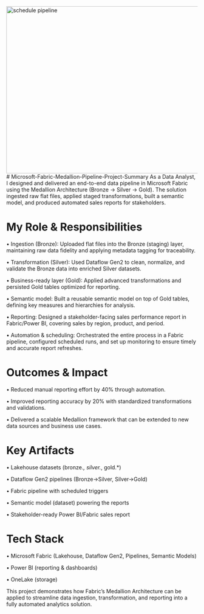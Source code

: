 <img width="926" height="440" alt="schedule pipeline" src="https://github.com/user-attachments/assets/681c8445-245e-4b94-8ba5-19ca39514ade" />
# Microsoft-Fabric-Medallion-Pipeline-Project-Summary
As a Data Analyst, I designed and delivered an end-to-end data pipeline in Microsoft Fabric using the Medallion Architecture (Bronze → Silver → Gold). The solution ingested raw flat files, applied staged transformations, built a semantic model, and produced automated sales reports for stakeholders.


# My Role & Responsibilities


•	Ingestion (Bronze): Uploaded flat files into the Bronze (staging) layer, maintaining raw data fidelity and applying metadata tagging for traceability.

•	Transformation (Silver): Used Dataflow Gen2 to clean, normalize, and validate the Bronze data into enriched Silver datasets.

•	Business-ready layer (Gold): Applied advanced transformations  and persisted Gold tables optimized for reporting.

•	Semantic model: Built a reusable semantic model on top of Gold tables, defining key measures and hierarchies for analysis.

•	Reporting: Designed a stakeholder-facing sales performance report in Fabric/Power BI, covering sales by region, product, and period.

•	Automation & scheduling: Orchestrated the entire process in a Fabric pipeline, configured scheduled runs, and set up monitoring to ensure timely and accurate report refreshes.

# Outcomes & Impact



•	Reduced manual reporting effort by 40% through automation.

•	Improved reporting accuracy by 20% with standardized transformations and validations.

•	Delivered a scalable Medallion framework that can be extended to new data sources and business use cases.

# Key Artifacts



•	Lakehouse datasets (bronze.*, silver.*, gold.*)

•	Dataflow Gen2 pipelines (Bronze→Silver, Silver→Gold)

•	Fabric pipeline with scheduled triggers

•	Semantic model (dataset) powering the reports

•	Stakeholder-ready Power BI/Fabric sales report

# Tech Stack



•	Microsoft Fabric (Lakehouse, Dataflow Gen2, Pipelines, Semantic Models)

•	Power BI (reporting & dashboards)

•	OneLake (storage)

This project demonstrates how Fabric’s Medallion Architecture can be applied to streamline data ingestion, transformation, and reporting into a fully automated analytics solution.

